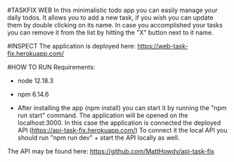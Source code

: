 
#TASKFIX WEB
In this minimalistic todo app you can easily manage your daily todos. 
It allows you to add a new task, if you wish you can update them by double clicking on its name. 
In case you accomplished your tasks you can remove it from the list by hitting the "X" button next to it name.


#INSPECT
The application is deployed here:
https://web-task-fix.herokuapp.com/

#HOW TO RUN
Requirements:
- node 12.18.3
- npm 6.14.6


- After installing the app (npm install) you can start it by running the "npm run start" command. The application will be opened on the localhost:3000. 
In this case the application is connected the deployed API (https://api-task-fix.herokuapp.com/)
To connect it the local API you should run "npm run dev" + start the API locally as well.


The API may be found here: https://github.com/MattHowdy/api-task-fix